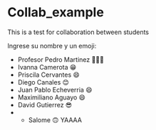 # Collab_example
This is a test for collaboration between students

Ingrese su nombre y un emoji:
- Profesor Pedro Martinez 🧑🏻‍🏫
- Ivanna Camerota 😁
- Priscila Cervantes 😄
- Diego Canales 😊
-  Juan Pablo Echeverria 😄
-  Maximiliano Aguayo 😄
- David Gutierrez 😎
- - Salome 🙃 YAAAA
